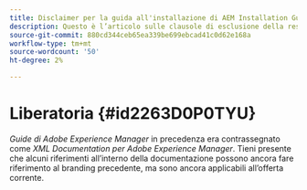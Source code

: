 ```yaml
---
title: Disclaimer per la guida all'installazione di AEM Installation Guide
description: Questo è l’articolo sulle clausole di esclusione della responsabilità per le guide AEM
source-git-commit: 880cd344ceb65ea339be699ebcad41c0d62e168a
workflow-type: tm+mt
source-wordcount: '50'
ht-degree: 2%

---
```


# Liberatoria {#id2263D0P0TYU}

*Guide di Adobe Experience Manager* in precedenza era contrassegnato come *XML Documentation per Adobe Experience Manager*. Tieni presente che alcuni riferimenti all’interno della documentazione possono ancora fare riferimento al branding precedente, ma sono ancora applicabili all’offerta corrente.
